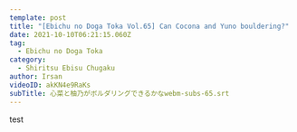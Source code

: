 ```yaml
---
template: post
title: "[Ebichu no Doga Toka Vol.65] Can Cocona and Yuno bouldering?"
date: 2021-10-10T06:21:15.060Z
tag:
  - Ebichu no Doga Toka
category:
  - Shiritsu Ebisu Chugaku
author: Irsan
videoID: akKN4e9RaKs
subTitle: 心菜と柚乃がボルダリングできるかなwebm-subs-65.srt
---
```

test